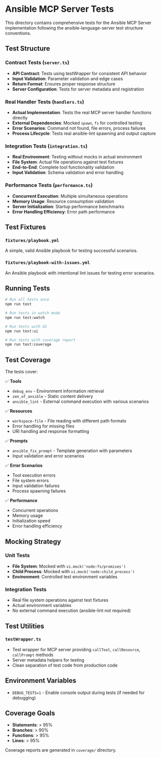 # Ansible MCP Server Tests

This directory contains comprehensive tests for the Ansible MCP Server
implementation following the ansible-language-server test structure conventions.

## Test Structure

### Contract Tests (`server.ts`)

- **API Contract**: Tests using testWrapper for consistent API behavior
- **Input Validation**: Parameter validation and edge cases
- **Return Format**: Ensures proper response structure
- **Server Configuration**: Tests for server metadata and registration

### Real Handler Tests (`handlers.ts`)

- **Actual Implementation**: Tests the real MCP server handler functions
  directly
- **External Dependencies**: Mocked `spawn`, `fs` for controlled testing
- **Error Scenarios**: Command not found, file errors, process failures
- **Process Lifecycle**: Tests real ansible-lint spawning and output capture

### Integration Tests (`integration.ts`)

- **Real Environment**: Testing without mocks in actual environment
- **File System**: Actual file operations against test fixtures
- **End-to-End**: Complete tool functionality validation
- **Input Validation**: Schema validation and error handling

### Performance Tests (`performance.ts`)

- **Concurrent Execution**: Multiple simultaneous operations
- **Memory Usage**: Resource consumption validation
- **Server Initialization**: Startup performance benchmarks
- **Error Handling Efficiency**: Error path performance

## Test Fixtures

### `fixtures/playbook.yml`

A simple, valid Ansible playbook for testing successful scenarios.

### `fixtures/playbook-with-issues.yml`

An Ansible playbook with intentional lint issues for testing error scenarios.

## Running Tests

```bash
# Run all tests once
npm run test

# Run tests in watch mode
npm run test:watch

# Run tests with UI
npm run test:ui

# Run tests with coverage report
npm run test:coverage
```

## Test Coverage

The tests cover:

✅ **Tools**

- `debug_env` - Environment information retrieval
- `zen_of_ansible` - Static content delivery
- `ansible_lint` - External command execution with various scenarios

✅ **Resources**

- `workspace-file` - File reading with different path formats
- Error handling for missing files
- URI handling and response formatting

✅ **Prompts**

- `ansible_fix_prompt` - Template generation with parameters
- Input validation and error scenarios

✅ **Error Scenarios**

- Tool execution errors
- File system errors
- Input validation failures
- Process spawning failures

✅ **Performance**

- Concurrent operations
- Memory usage
- Initialization speed
- Error handling efficiency

## Mocking Strategy

### Unit Tests

- **File System**: Mocked with `vi.mock('node:fs/promises')`
- **Child Process**: Mocked with `vi.mock('node:child_process')`
- **Environment**: Controlled test environment variables

### Integration Tests

- Real file system operations against test fixtures
- Actual environment variables
- No external command execution (ansible-lint not required)

## Test Utilities

### `testWrapper.ts`

- Test wrapper for MCP server providing `callTool`, `callResource`, `callPrompt`
  methods
- Server metadata helpers for testing
- Clean separation of test code from production code

## Environment Variables

- `DEBUG_TESTS=1` - Enable console output during tests (if needed for debugging)

## Coverage Goals

- **Statements**: > 95%
- **Branches**: > 90%
- **Functions**: > 95%
- **Lines**: > 95%

Coverage reports are generated in `coverage/` directory.
